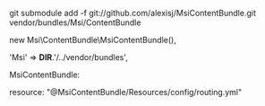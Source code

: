 git submodule add -f git://github.com/alexisj/MsiContentBundle.git vendor/bundles/Msi/ContentBundle

new Msi\ContentBundle\MsiContentBundle(),

'Msi'  => __DIR__.'/../vendor/bundles',

MsiContentBundle:

  resource: "@MsiContentBundle/Resources/config/routing.yml"